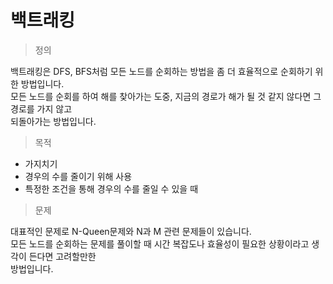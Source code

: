 # 백트래킹

> 정의

백트래킹은 DFS, BFS처럼 모든 노드를 순회하는 방법을 좀 더 효율적으로 순회하기 위한 방법입니다.\
모든 노드를 순회를 하여 해를 찾아가는 도중, 지금의 경로가 해가 될 것 같지 않다면 그 경로를 가지 않고\
되돌아가는 방법입니다.

> 목적
- 가지치기
- 경우의 수를 줄이기 위해 사용
- 특정한 조건을 통해 경우의 수를 줄일 수 있을 때

> 문제

대표적인 문제로 N-Queen문제와 N과 M 관련 문제들이 있습니다.\
모든 노드를 순회하는 문제를 풀이할 때 시간 복잡도나 효율성이 필요한 상황이라고 생각이 든다면 고려할만한\
방법입니다.